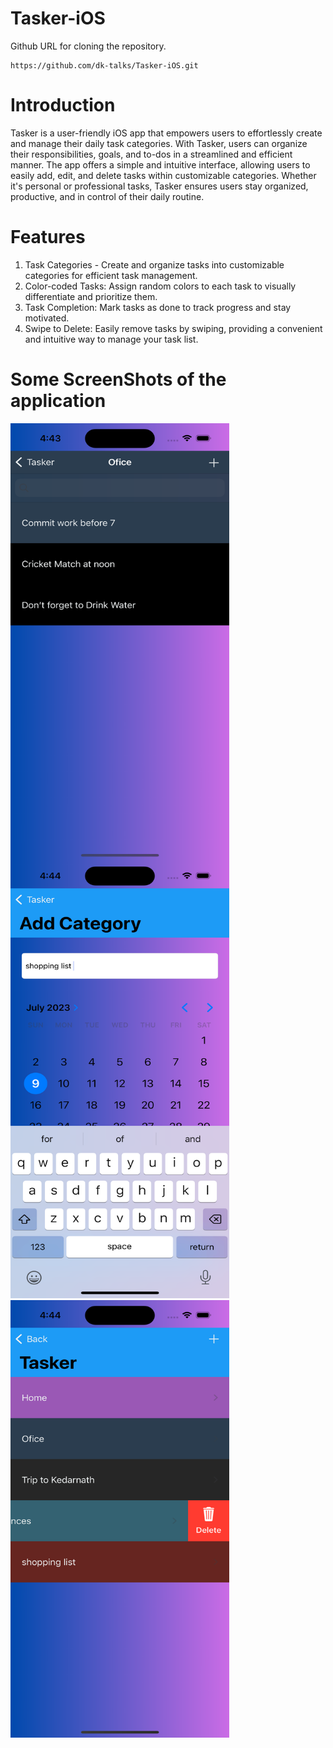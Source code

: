 # Tasker-iOS

Github URL for cloning the repository.

```
https://github.com/dk-talks/Tasker-iOS.git
```

# Introduction

Tasker is a user-friendly iOS app that empowers users to effortlessly create and manage their daily task categories.
With Tasker, users can organize their responsibilities, goals, and to-dos in a streamlined and efficient manner.
The app offers a simple and intuitive interface, allowing users to easily add, edit, and delete tasks within customizable categories. 
Whether it's personal or professional tasks, Tasker ensures users stay organized, productive, and in control of their daily routine.

# Features

1. Task Categories - Create and organize tasks into customizable categories for efficient task management.
2. Color-coded Tasks: Assign random colors to each task to visually differentiate and prioritize them.
3. Task Completion: Mark tasks as done to track progress and stay motivated.
4. Swipe to Delete: Easily remove tasks by swiping, providing a convenient and intuitive way to manage your task list.
  

# Some ScreenShots of the application

<img align="left" alt="coding" width="350" height="700" src="https://github.com/dk-talks/pwLabsCheckRepo/blob/main/Tasker_iOS_Photographs/Simulator%20Screen%20Shot%20-%20iPhone%2014%20Pro%20-%202023-07-09%20at%2016.43.24.png?raw=true">
<img alt="coding" width="350" height="700" src="https://github.com/dk-talks/pwLabsCheckRepo/blob/main/Tasker_iOS_Photographs/Simulator%20Screen%20Shot%20-%20iPhone%2014%20Pro%20-%202023-07-09%20at%2016.44.07.png?raw=true">
<img alt="coding" width="350" height="700" src="https://github.com/dk-talks/pwLabsCheckRepo/blob/main/Tasker_iOS_Photographs/Simulator%20Screen%20Shot%20-%20iPhone%2014%20Pro%20-%202023-07-09%20at%2016.44.56.png?raw=true">

